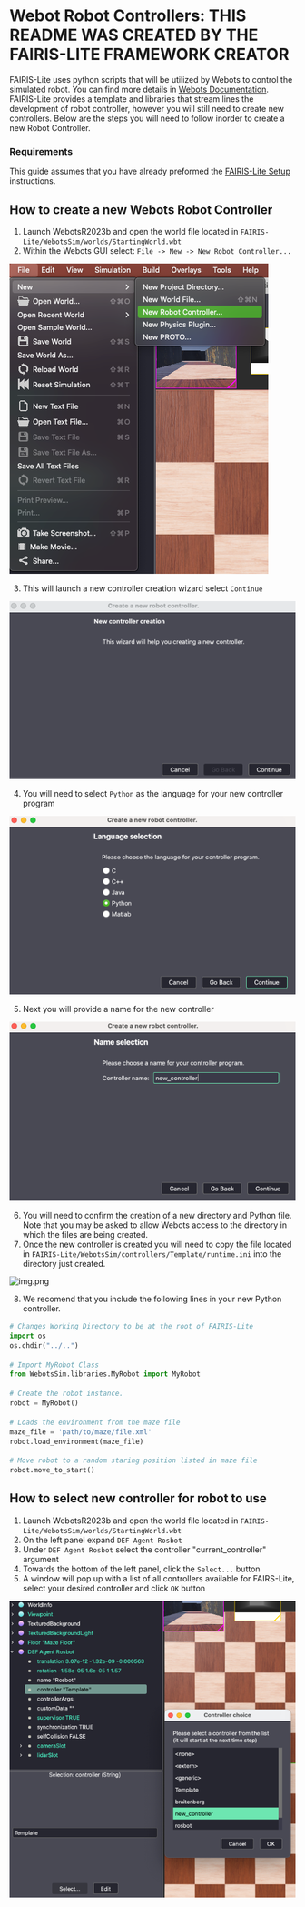 # Webot Robot Controllers: THIS README WAS CREATED BY THE FAIRIS-LITE FRAMEWORK CREATOR
FAIRIS-Lite uses python scripts that will be utilized by Webots to control the simulated robot. You can find more 
details in [Webots Documentation](https://cyberbotics.com/doc/guide/controller-programming?tab-language=python). 
FAIRIS-Lite provides a template and libraries that stream lines the development of robot controller, however you 
will still need to create new controllers. Below are the steps you will need to follow inorder to create a new Robot 
Controller.

### Requirements
This guide assumes that you have already preformed the [FAIRIS-Lite Setup](../../README.md) instructions.

## How to create a new Webots Robot Controller
1. Launch WebotsR2023b and open the world file located in ```FAIRIS-Lite/WebotsSim/worlds/StartingWorld.wbt```
2. Within the Webots GUI select: ```File -> New -> New Robot Controller...```

![img.png](../../docs/figs/newcontr1.png)

3. This will launch a new controller creation wizard select ```Continue```

![img.png](../../docs/figs/contrwiz.png)

4. You will need to select ```Python``` as the language for your new controller program

![img.png](../../docs/figs/wizlang.png)

5. Next you will provide a name for the new controller

![img.png](../../docs/figs/contrname.png)

6. You will need to confirm the creation of a new directory and Python file. Note that you may be asked to allow 
   Webots access to the directory in which the files are being created.
7. Once the new controller is created you will need to copy the file located in 
   ```FAIRIS-Lite/WebotsSim/controllers/Template/runtime.ini``` into the directory just created.

![img.png](../../docs/figs/runtime.png)

8. We recomend that you include the following lines in your new Python controller.
```python
# Changes Working Directory to be at the root of FAIRIS-Lite
import os
os.chdir("../..")

# Import MyRobot Class
from WebotsSim.libraries.MyRobot import MyRobot

# Create the robot instance.
robot = MyRobot()

# Loads the environment from the maze file
maze_file = 'path/to/maze/file.xml'
robot.load_environment(maze_file)

# Move robot to a random staring position listed in maze file
robot.move_to_start()
```

## How to select new controller for robot to use
1. Launch WebotsR2023b and open the world file located in ```FAIRIS-Lite/WebotsSim/worlds/StartingWorld.wbt```
2. On the left panel expand ```DEF Agent Rosbot```
3. Under ```DEF Agent Rosbot``` select the controller "current_controller" argument
4. Towards the bottom of the left panel, click the ```Select...``` button
5. A window will pop up with a list of all controllers available for FAIRS-Lite, select your desired controller and 
   click ```OK``` button

![img.png](../../docs/figs/contrselection.png)

